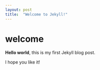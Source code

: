 ```yaml
---
layout: post
title:  "Welcome to Jekyll!"
---
```


# welcome

**Hello world**, this is my first Jekyll blog post.

I hope you like it!
